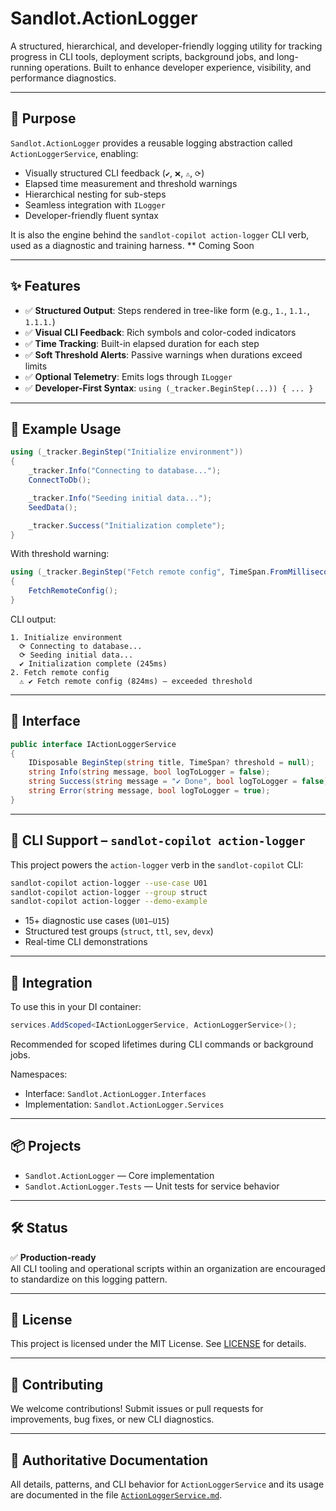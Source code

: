 # Sandlot.ActionLogger

A structured, hierarchical, and developer-friendly logging utility for tracking progress in CLI tools, deployment scripts, background jobs, and long-running operations. Built to enhance developer experience, visibility, and performance diagnostics.

---

## 📘 Purpose

`Sandlot.ActionLogger` provides a reusable logging abstraction called `ActionLoggerService`, enabling:

- Visually structured CLI feedback (`✔`, `❌`, `⚠️`, `⟳`)
- Elapsed time measurement and threshold warnings
- Hierarchical nesting for sub-steps
- Seamless integration with `ILogger`
- Developer-friendly fluent syntax

It is also the engine behind the `sandlot-copilot action-logger` CLI verb, used as a diagnostic and training harness. ** Coming Soon

---

## ✨ Features

- ✅ **Structured Output**: Steps rendered in tree-like form (e.g., `1.`, `1.1.`, `1.1.1.`)
- ✅ **Visual CLI Feedback**: Rich symbols and color-coded indicators
- ✅ **Time Tracking**: Built-in elapsed duration for each step
- ✅ **Soft Threshold Alerts**: Passive warnings when durations exceed limits
- ✅ **Optional Telemetry**: Emits logs through `ILogger`
- ✅ **Developer-First Syntax**: `using (_tracker.BeginStep(...)) { ... }`

---

## 🚀 Example Usage

```csharp
using (_tracker.BeginStep("Initialize environment"))
{
    _tracker.Info("Connecting to database...");
    ConnectToDb();

    _tracker.Info("Seeding initial data...");
    SeedData();

    _tracker.Success("Initialization complete");
}
```

With threshold warning:
```csharp
using (_tracker.BeginStep("Fetch remote config", TimeSpan.FromMilliseconds(500)))
{
    FetchRemoteConfig();
}
```

CLI output:
```
1. Initialize environment
  ⟳ Connecting to database...
  ⟳ Seeding initial data...
  ✔ Initialization complete (245ms)
2. Fetch remote config
  ⚠️ ✔ Fetch remote config (824ms) — exceeded threshold
```

---

## 🔌 Interface

```csharp
public interface IActionLoggerService
{
    IDisposable BeginStep(string title, TimeSpan? threshold = null);
    string Info(string message, bool logToLogger = false);
    string Success(string message = "✔ Done", bool logToLogger = false);
    string Error(string message, bool logToLogger = true);
}
```

---

## 🧪 CLI Support – `sandlot-copilot action-logger`

This project powers the `action-logger` verb in the `sandlot-copilot` CLI:

```bash
sandlot-copilot action-logger --use-case U01
sandlot-copilot action-logger --group struct
sandlot-copilot action-logger --demo-example
```

- 15+ diagnostic use cases (`U01–U15`)
- Structured test groups (`struct`, `ttl`, `sev`, `devx`)
- Real-time CLI demonstrations

---

## 🧱 Integration

To use this in your DI container:

```csharp
services.AddScoped<IActionLoggerService, ActionLoggerService>();
```

Recommended for scoped lifetimes during CLI commands or background jobs.

Namespaces:
- Interface: `Sandlot.ActionLogger.Interfaces`
- Implementation: `Sandlot.ActionLogger.Services`

---

## 📦 Projects

- `Sandlot.ActionLogger` — Core implementation
- `Sandlot.ActionLogger.Tests` — Unit tests for service behavior

---

## 🛠 Status

✅ **Production-ready**  
All CLI tooling and operational scripts within an organization are encouraged to standardize on this logging pattern.

---

## 📄 License

This project is licensed under the MIT License. See [LICENSE](LICENSE) for details.

---

## 🙌 Contributing

We welcome contributions! Submit issues or pull requests for improvements, bug fixes, or new CLI diagnostics.

---

## 🧭 Authoritative Documentation

All details, patterns, and CLI behavior for `ActionLoggerService` and its usage are documented in the file [`ActionLoggerService.md`](./ActionLoggerService.md).
